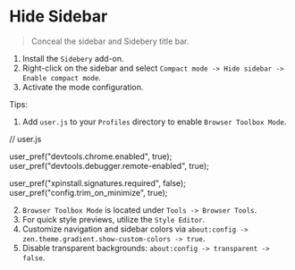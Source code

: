 
# Hide Sidebar

> Conceal the sidebar and Sidebery title bar.

1.  Install the `Sidebery` add-on.
2.  Right-click on the sidebar and select `Compact mode -> Hide sidebar -> Enable compact mode`.
3.  Activate the mode configuration.

Tips:

1.  Add `user.js` to your `Profiles` directory to enable `Browser Toolbox Mode`.

// user.js

user_pref("devtools.chrome.enabled", true);
    user_pref("devtools.debugger.remote-enabled", true);

user_pref("xpinstall.signatures.required", false);
    user_pref("config.trim_on_minimize", true);

2.  `Browser Toolbox Mode` is located under `Tools -> Browser Tools`.
3.  For quick style previews, utilize the `Style Editor`.
4.  Customize navigation and sidebar colors via `about:config -> zen.theme.gradient.show-custom-colors -> true`.
5.  Disable transparent backgrounds: `about:config -> transparent -> false`.
